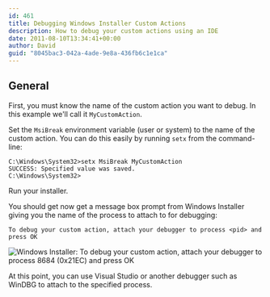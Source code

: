 ```yaml
---
id: 461
title: Debugging Windows Installer Custom Actions
description: How to debug your custom actions using an IDE
date: 2011-08-10T13:34:41+00:00
author: David
guid: "8045bac3-042a-4ade-9e8a-436fb6c1e1ca"
---
```

## General

First, you must know the name of the custom action you want to debug. In this example we'll call it `MyCustomAction`.

Set the `MsiBreak` environment variable (user or system) to the name of the custom action. You can do this easily by running `setx` from the command-line:
  
```batch
C:\Windows\System32>setx MsiBreak MyCustomAction
SUCCESS: Specified value was saved.
C:\Windows\System32>
```

Run your installer.

You should get now get a message box prompt from Windows Installer giving you the name of the process to attach to for debugging:

`To debug your custom action, attach your debugger to process <pid> and press OK`

![Windows Installer: To debug your custom action, attach your debugger to process 8684 (0x21EC) and press OK](/wp-content/uploads/2011/08/image1.png)

At this point, you can use Visual Studio or another debugger such as WinDBG to attach to the specified process.
